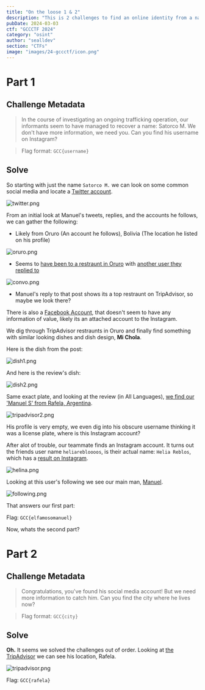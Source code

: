 ```yaml
---
title: "On the loose 1 & 2"
description: "This is 2 challenges to find an online identity from a name."
pubDate: 2024-03-03
ctf: "GCCCTF 2024"
category: "osint"
author: "sealldev"
section: "CTFs"
image: "images/24-gccctf/icon.png"
---
```


# Part 1


## Challenge Metadata
> In the course of investigating an ongoing trafficking operation, our informants seem to have managed to recover a name: Satorco M. We don't have more information, we need you. Can you find his username on Instagram?

> Flag format: `GCC{username}`

## Solve

So starting with just the name `Satorco M.` we can look on some common social media and locate a [Twitter account](https://twitter.com/torcooo887). 

![twitter.png](images/24-gccctf/twitter.png)

From an initial look at Manuel's tweets, replies, and the accounts he follows, we can gather the following:
- Likely from Oruro (An account he follows), Bolivia (The location he listed on his profile)

![oruro.png](images/24-gccctf/oruro.png)

- Seems to [have been to a restraunt in Oruro](https://twitter.com/heliarebloooos/status/1749942346261704855) with [another user they replied to](https://twitter.com/heliarebloooos)

![convo.png](images/24-gccctf/convo.png)

- Manuel's reply to that post shows its a top restraunt on TripAdvisor, so maybe we look there?

There is also a [Facebook Account](https://www.facebook.com/profile.php?id=61554088779848), that doesn't seem to have any information of value, likely its an attached account to the Instagram.

We dig through TripAdvisor restraunts in Oruro and finally find something with similar looking dishes and dish design, **Mi Chola**.

Here is the dish from the post:

![dish1.png](images/24-gccctf/dish1.jpg)

And here is the review's dish:

![dish2.png](images/24-gccctf/dish2.jpg)

Same exact plate, and looking at the review (in All Languages), [we find our 'Manuel S' from Rafela, Argentina](https://www.tripadvisor.co.uk/ShowUserReviews-g294072-d14780020-r936717831-Mi_Chola-La_Paz_La_Paz_Department.html).

![tripadvisor2.png](images/24-gccctf/tripadvisor2.png)

His profile is very empty, we even dig into his obscure username thinking it was a license plate, where is this Instagram account?

After alot of trouble, our teammate finds an Instagram account. It turns out the friends user name `heliarebloooos`, is their actual name: `Helia Reblos`, which has a [result on Instagram](https://www.instagram.com/reblos556).

![helina.png](images/24-gccctf/helina.png)

Looking at this user's following we see our main man, [Manuel](https://www.instagram.com/elfamosomanuel/).

![following.png](images/24-gccctf/following.png)

That answers our first part: 

Flag: `GCC{elfamosomanuel}`

Now, whats the second part?

# Part 2

## Challenge Metadata

> Congratulations, you've found his social media account! But we need more information to catch him. Can you find the city where he lives now?

> Flag format: `GCC{city}`

## Solve

**Oh.** It seems we solved the challenges out of order. Looking at [the TripAdvisor](https://www.tripadvisor.co.uk/Profile/E6637OImanuels) we can see his location, Rafela.

![tripadvisor.png](images/24-gccctf/tripadvisor.png)

Flag: `GCC{rafela}`